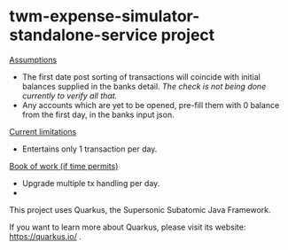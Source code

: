 # twm-expense-simulator-standalone-service project

<u>Assumptions</u>
<ul>
    <li>The first date post sorting of transactions will coincide with initial balances supplied in the banks detail. <i>The check is not being done currently to verify all that.</i></li>
    <li>Any accounts which are yet to be opened, pre-fill them with 0 balance from the first day, in the banks input json.</li>
</ul>

<u>Current limitations</u>
<ul>
    <li>Entertains only 1 transaction per day.</li>
</ul>

<u>Book of work (if time permits)</u>
<ul>
    <li>Upgrade multiple tx handling per day.</li>
    <li></li>
</ul>

This project uses Quarkus, the Supersonic Subatomic Java Framework.

If you want to learn more about Quarkus, please visit its website: https://quarkus.io/ .

